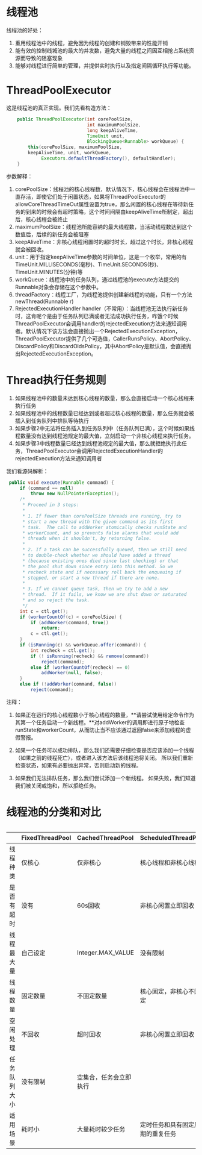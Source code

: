 # 线程池

线程池的好处：  
1. 重用线程池中的线程，避免因为线程的创建和销毁带来的性能开销  
2. 能有效的控制线城池的最大的并发数，避免大量的线程之间因互相抢占系统资源而导致的阻塞现象  
3. 能够对线程进行简单的管理，并提供实时执行以及指定间隔循环执行等功能。

# ThreadPoolExecutor

这是线程池的真正实现。我们先看构造方法：

```java
    public ThreadPoolExecutor(int corePoolSize,
                              int maximumPoolSize,
                              long keepAliveTime,
                              TimeUnit unit,
                              BlockingQueue<Runnable> workQueue) {
        this(corePoolSize, maximumPoolSize, 
        keepAliveTime, unit, workQueue,
             Executors.defaultThreadFactory(), defaultHandler);
    }
```

参数解释：  
1. corePoolSize：线程池的核心线程数，默认情况下，核心线程会在线程池中一直存活，即使它们处于闲置状态，如果将ThreadPoolExecutor的allowCoreThreadTimeOut属性设置为true，那么闲置的核心线程在等待新任务的到来的时候会有超时策略，这个时间间隔由keepAliveTime所制定，超出后，核心线程会被终止  
2. maximumPoolSize：线程池所能容纳的最大线程数，当活动线程数达到这个数值后，后续的新任务会被阻塞  
3. keepAliveTime：非核心线程闲置时的超时时长，超过这个时长，非核心线程就会被回收。  
4. unit：用于指定keepAliveTime参数的时间单位，这是一个枚举，常用的有TimeUnit.MILLISECONDS\(毫秒\)、TimeUnit.SECONDS\(秒\)、TimeUnit.MINUTES\(分钟\)等  
5. workQueue：线程池中的任务队列，通过线程池的execute方法提交的Runnable对象会存储在这个参数中。  
6. threadFactory：线程工厂，为线程池提供创建新线程的功能，只有一个方法newThread\(Runnable r\)  
7. RejectedExecutionHandler handler（不常用）：当线程池无法执行新任务时，这肯呢个是由于任务队列已满或者无法成功执行任务，咋饿个时候ThreadPoolExecutor会调用handler的rejectedExecution方法来通知调用者。默认情况下该方法会直接抛出一个RejectedExecutionException，ThreadPoolExecutor提供了几个可选值，CallerRunsPolicy、AbortPolicy、DiscardPolicy和DiscardOldsPolicy，其中AbortPolicy是默认值，会直接抛出RejectedExecutionException。

# Thread执行任务规则

1. 如果线程池中的数量未达到核心线程的数量，那么会直接启动一个核心线程来执行任务
2. 如果线程池中的线程数量已经达到或者超过核心线程的数量，那么任务就会被插入到任务队列中排队等待执行
3. 如果步骤2中无法将任务插入到任务队列中（任务队列已满），这个时候如果线程数量没有达到线程池规定的最大值，立刻启动一个非核心线程来执行任务。
4. 如果步骤3中线程数量已经达到线程池规定的最大值，那么就拒绝执行此任务，ThreadPoolExecutor会调用RejectedExecutionHandler的rejectedExecution方法来通知调用者

我们看源码解析：

```java
 public void execute(Runnable command) {
     if (command == null)
         throw new NullPointerException();
     /*
      * Proceed in 3 steps:
      *
      * 1. If fewer than corePoolSize threads are running, try to
      * start a new thread with the given command as its first
      * task.  The call to addWorker atomically checks runState and
      * workerCount, and so prevents false alarms that would add
      * threads when it shouldn't, by returning false.
      *
      * 2. If a task can be successfully queued, then we still need
      * to double-check whether we should have added a thread
      * (because existing ones died since last checking) or that
      * the pool shut down since entry into this method. So we
      * recheck state and if necessary roll back the enqueuing if
      * stopped, or start a new thread if there are none.
      *
      * 3. If we cannot queue task, then we try to add a new
      * thread.  If it fails, we know we are shut down or saturated
      * and so reject the task.
      */
     int c = ctl.get();
     if (workerCountOf(c) < corePoolSize) {
         if (addWorker(command, true))
             return;
         c = ctl.get();
     }
     if (isRunning(c) && workQueue.offer(command)) {
         int recheck = ctl.get();
         if (! isRunning(recheck) && remove(command))
             reject(command);
         else if (workerCountOf(recheck) == 0)
             addWorker(null, false);
     }
     else if (!addWorker(command, false))
         reject(command);
```

注释：

1. 如果正在运行的核心线程数小于核心线程的数量，**请尝试使用给定命令作为其第一个任务启动一个新线程。**对addWorker的调用即进行原子地检查runState和workerCount，从而防止当不应该通过返回false来添加线程的虚假警报。

2. 如果一个任务可以成功排队，那么我们还需要仔细检查是否应该添加一个线程（如果之前的线程死亡），或者进入该方法后该线程池将关闭。 所以我们重新检查状态，如果有必要抛出异常，否则启动新的线程。

3. 如果我们无法排队任务，那么我们尝试添加一个新线程。 如果失败，我们知道我们被关闭或饱和，所以拒绝任务。

# 线程池的分类和对比

|  |
| :--- |


|  | FixedThreadPool | CachedThreadPool | ScheduledThreadPool | SingleThreadExecutor |
| :--- | :--- | :--- | :--- | :--- |
| 线程种类 | 仅核心 | 仅非核心 | 核心线程和非核心线程 | 只有一个核心线程 |
| 是否有超时 | 没有 | 60s回收 | 非核心闲置立即回收 | 无 |
| 线程最大量 | 自己设定 | Integer.MAX\_VALUE | 没有限制 | 1 |
| 线程数量 | 固定数量 | 不固定数量 | 核心固定，非核心不固定 | 1 |
| 空闲处理 | 不回收 | 超时回收 | 非核心闲置立即回收 | 无 |
| 任务队列大小 | 没有限制 | 空集合，任务会立即执行 |  | 外界任务在同一个线程执行 |
| 适用场景 | 耗时小 | 大量耗时较少任务 | 定时任务和具有固定周期的重复任务 |  |



